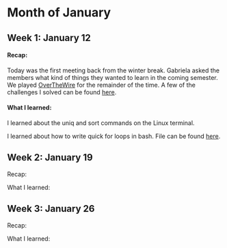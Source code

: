 # Month of January

## Week 1: January 12

#### Recap:

Today was the first meeting back from the winter break. Gabriela asked the members what kind of things they wanted to learn in the coming semester. We played [OverTheWire](https://overthewire.org) for the remainder of the time. A few of the challenges I solved can be found [here](/Practice/OverTheWire).

#### What I learned:

I learned about the uniq and sort commands on the Linux terminal.

I learned about how to write quick for loops in bash. File can be found [here](/Practice/OverTheWire/bash_commands.txt).

## Week 2: January 19
Recap:



What I learned:



## Week 3: January 26
Recap:



What I learned:

